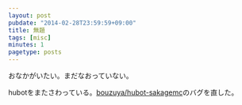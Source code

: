 ```yaml
---
layout: post
pubdate: "2014-02-28T23:59:59+09:00"
title: 無題
tags: [misc]
minutes: 1
pagetype: posts
---
```

おなかがいたい。まだなおっていない。

hubotをまたさわっている。[bouzuya/hubot-sakagemc][]のバグを直した。

[bouzuya/hubot-sakagemc]: https://github.com/bouzuya/hubot-sakagemc
